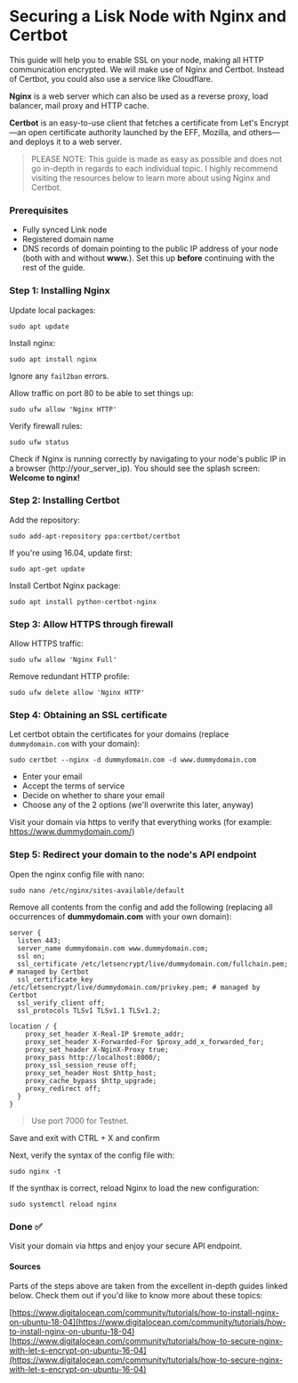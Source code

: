 # Securing a Lisk Node with Nginx and Certbot

This guide will help you to enable SSL on your node, making all HTTP communication encrypted. We will make use of Nginx and Certbot. Instead of Certbot, you could also use a service like Cloudflare.

**Nginx** is a web server which can also be used as a reverse proxy, load balancer, mail proxy and HTTP cache.

**Certbot** is an easy-to-use client that fetches a certificate from Let's Encrypt—an open certificate authority launched by the EFF, Mozilla, and others—and deploys it to a web server.

> PLEASE NOTE: This guide is made as easy as possible and does not go in-depth in regards to each individual topic. I highly recommend visiting the resources below to learn more about using Nginx and Certbot.

### Prerequisites

- Fully synced Link node
- Registered domain name
- DNS records of domain pointing to the public IP address of your node (both with and without **www.**). Set this up **before** continuing with the rest of the guide.

### Step 1: Installing Nginx

Update local packages:

```
sudo apt update
```

Install nginx:

```
sudo apt install nginx
```

Ignore any `fail2ban` errors.

Allow traffic on port 80 to be able to set things up:

```
sudo ufw allow 'Nginx HTTP'
```

Verify firewall rules:

```
sudo ufw status
```

Check if Nginx is running correctly by navigating to your node's public IP in a browser (http://your_server_ip). You should see the splash screen: **Welcome to nginx!**

### Step 2: Installing Certbot

Add the repository:

```
sudo add-apt-repository ppa:certbot/certbot
```

If you're using 16.04, update first:

```
sudo apt-get update
```

Install Certbot Nginx package:

```
sudo apt install python-certbot-nginx
```

### Step 3: Allow HTTPS through firewall

Allow HTTPS traffic:

```
sudo ufw allow 'Nginx Full'
```

Remove redundant HTTP profile:

```
sudo ufw delete allow 'Nginx HTTP'
```

### Step 4: Obtaining an SSL certificate

Let certbot obtain the certificates for your domains (replace `dummydomain.com` with your domain):

```
sudo certbot --nginx -d dummydomain.com -d www.dummydomain.com
```

- Enter your email
- Accept the terms of service
- Decide on whether to share your email
- Choose any of the 2 options (we'll overwrite this later, anyway)

Visit your domain via https to verify that everything works (for example: https://www.dummydomain.com/)

### Step 5: Redirect your domain to the node's API endpoint

Open the nginx config file with nano:

```
sudo nano /etc/nginx/sites-available/default
```

Remove all contents from the config and add the following (replacing all occurrences of **dummydomain.com** with your own domain):

```
server {
  listen 443;
  server_name dummydomain.com www.dummydomain.com;
  ssl on;
  ssl_certificate /etc/letsencrypt/live/dummydomain.com/fullchain.pem; # managed by Certbot
  ssl_certificate_key /etc/letsencrypt/live/dummydomain.com/privkey.pem; # managed by Certbot
  ssl_verify_client off;
  ssl_protocols TLSv1 TLSv1.1 TLSv1.2;

location / {
    proxy_set_header X-Real-IP $remote_addr;
    proxy_set_header X-Forwarded-For $proxy_add_x_forwarded_for;
    proxy_set_header X-NginX-Proxy true;
    proxy_pass http://localhost:8000/;
    proxy_ssl_session_reuse off;
    proxy_set_header Host $http_host;
    proxy_cache_bypass $http_upgrade;
    proxy_redirect off;
  }
}
```

> Use port 7000 for Testnet.

Save and exit with CTRL + X and confirm

Next, verify the syntax of the config file with:

```
sudo nginx -t
```

If the synthax is correct, reload Nginx to load the new configuration:

```
sudo systemctl reload nginx
```

### Done ✅

Visit your domain via https and enjoy your secure API endpoint.

#### Sources

Parts of the steps above are taken from the excellent in-depth guides linked below. Check them out if you'd like to know more about these topics:

[https://www.digitalocean.com/community/tutorials/how-to-install-nginx-on-ubuntu-18-04](https://www.digitalocean.com/community/tutorials/how-to-install-nginx-on-ubuntu-18-04)
[https://www.digitalocean.com/community/tutorials/how-to-secure-nginx-with-let-s-encrypt-on-ubuntu-16-04](https://www.digitalocean.com/community/tutorials/how-to-secure-nginx-with-let-s-encrypt-on-ubuntu-16-04)
